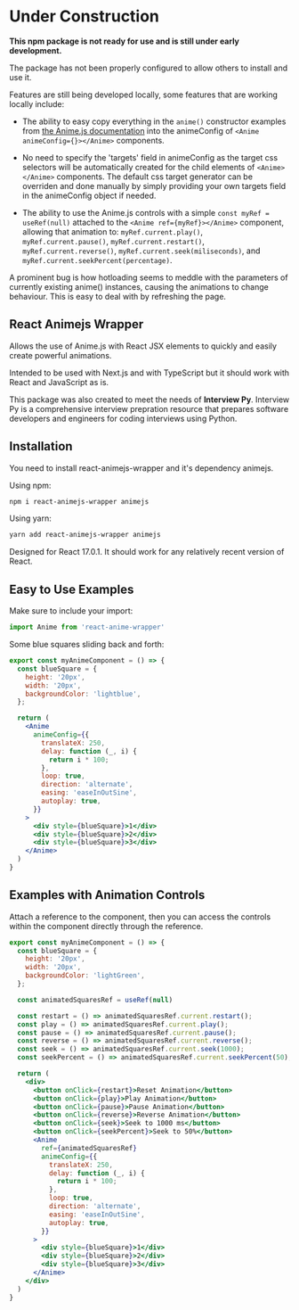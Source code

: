 # Under Construction

**This npm package is not ready for use and is still under early development.**

The package has not been properly configured to allow others to install and use it.

Features are still being developed locally, some features that are working locally include:

- The ability to easy copy everything in the `anime()` constructor examples from [the Anime.js documentation](https://animejs.com/documentation) into the animeConfig of `<Anime animeConfig={}></Anime>` components.

- No need to specify the 'targets' field in animeConfig as the target css selectors will be automatically created for the child elements of `<Anime></Anime>` components. The default css target generator can be overriden and done manually by simply providing your own targets field in the animeConfig object if needed.

- The ability to use the Anime.js controls with a simple `const myRef = useRef(null)` attached to the `<Anime ref={myRef}></Anime>` component, allowing that animation to: `myRef.current.play()`, `myRef.current.pause()`, `myRef.current.restart()`, `myRef.current.reverse()`, `myRef.current.seek(miliseconds)`, and `myRef.current.seekPercent(percentage)`.

A prominent bug is how hotloading seems to meddle with the parameters of currently existing anime() instances, causing the animations to change behaviour. This is easy to deal with by refreshing the page.

## React Animejs Wrapper

Allows the use of Anime.js with React JSX elements to quickly and easily create powerful animations.

Intended to be used with Next.js and with TypeScript but it should work with React and JavaScript as is.

This package was also created to meet the needs of **Interview Py**. Interview Py is a comprehensive interview prepration resource that prepares software developers and engineers for coding interviews using Python.

## Installation

You need to install react-animejs-wrapper and it's dependency animejs.

Using npm:

```sh
npm i react-animejs-wrapper animejs
```

Using yarn:

```sh
yarn add react-animejs-wrapper animejs
```

Designed for React 17.0.1. It should work for any relatively recent version of React.

## Easy to Use Examples

Make sure to include your import:

```jsx
import Anime from 'react-anime-wrapper'
```

Some blue squares sliding back and forth:

```jsx
export const myAnimeComponent = () => {
  const blueSquare = {
    height: '20px',
    width: '20px',
    backgroundColor: 'lightblue',
  };

  return (
    <Anime
      animeConfig={{
        translateX: 250,
        delay: function (_, i) {
          return i * 100;
        },
        loop: true,
        direction: 'alternate',
        easing: 'easeInOutSine',
        autoplay: true,
      }}
    >
      <div style={blueSquare}>1</div>
      <div style={blueSquare}>2</div>
      <div style={blueSquare}>3</div>
    </Anime>
  )
}
```

## Examples with Animation Controls

Attach a reference to the <Anime></Anime> component, then you can access the controls within the component directly through the reference.

```jsx
export const myAnimeComponent = () => {
  const blueSquare = {
    height: '20px',
    width: '20px',
    backgroundColor: 'lightGreen',
  };

  const animatedSquaresRef = useRef(null)

  const restart = () => animatedSquaresRef.current.restart();
  const play = () => animatedSquaresRef.current.play();
  const pause = () => animatedSquaresRef.current.pause();
  const reverse = () => animatedSquaresRef.current.reverse();
  const seek = () => animatedSquaresRef.current.seek(1000);
  const seekPercent = () => animatedSquaresRef.current.seekPercent(50);

  return (
    <div>
      <button onClick={restart}>Reset Animation</button>
      <button onClick={play}>Play Animation</button>
      <button onClick={pause}>Pause Animation</button>
      <button onClick={reverse}>Reverse Animation</button>
      <button onClick={seek}>Seek to 1000 ms</button>
      <button onClick={seekPercent}>Seek to 50%</button>
      <Anime
        ref={animatedSquaresRef}
        animeConfig={{
          translateX: 250,
          delay: function (_, i) {
            return i * 100;
          },
          loop: true,
          direction: 'alternate',
          easing: 'easeInOutSine',
          autoplay: true,
        }}
      >
        <div style={blueSquare}>1</div>
        <div style={blueSquare}>2</div>
        <div style={blueSquare}>3</div>
      </Anime>
    </div>
  )
}

```
